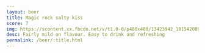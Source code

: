 ```yaml
---
layout: beer
title: Magic rock salty kiss
score: 7
img: https://scontent.xx.fbcdn.net/v/t1.0-0/p480x480/13423942_10154200939173745_2576605150498271504_n.jpg?oh=02f6f11ecee894cdf2a6129865654b45&oe=58830CE5
desc: Fairly mild on flavour. Easy to drink and refreshing
permalink: /beer/:title.html
---
```

